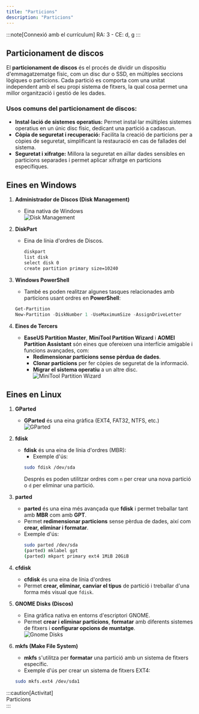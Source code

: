 ```yaml
---  
title: "Particions"  
description: "Particions"  
---
```


:::note[Connexió amb el currículum]
RA: 3 - CE: d, g
:::

## Particionament de discos

El **particionament de discos** és el procés de dividir un dispositiu d'emmagatzematge físic, com un disc dur o SSD, en múltiples seccions lògiques o particions. Cada partició es comporta com una unitat independent amb el seu propi sistema de fitxers, la qual cosa permet una millor organització i gestió de les dades.

### Usos comuns del particionament de discos:
- **Instal·lació de sistemes operatius:** Permet instal·lar múltiples sistemes operatius en un únic disc físic, dedicant una partició a cadascun.
- **Còpia de seguretat i recuperació:** Facilita la creació de particions per a còpies de seguretat, simplificant la restauració en cas de fallades del sistema.
- **Seguretat i xifratge:** Millora la seguretat en aïllar dades sensibles en particions separades i permet aplicar xifratge en particions específiques.

## Eines en Windows  

1. **Administrador de Discos (Disk Management)**  
   - Eina nativa de Windows  
![Disk Management](https://learn.microsoft.com/es-es/windows-server/storage/disk-management/media/disk-management.png)  

2. **DiskPart**  
   - Eina de línia d'ordres de Discos.  
     ```cmd frame="none"  
     diskpart  
     list disk  
     select disk 0  
     create partition primary size=10240  
     ```  
3. **Windows PowerShell**  
   - També es poden realitzar algunes tasques relacionades amb particions usant ordres en **PowerShell**:  
   ```powershell frame="none"  
   Get-Partition  
   New-Partition -DiskNumber 1 -UseMaximumSize -AssignDriveLetter  
   ```  

4. **Eines de Tercers**  
   - **EaseUS Partition Master**, **MiniTool Partition Wizard** i **AOMEI Partition Assistant** són eines que ofereixen una interfície amigable i funcions avançades, com:  
     - **Redimensionar particions sense pèrdua de dades**.  
     - **Clonar particions** per fer còpies de seguretat de la informació.  
     - **Migrar el sistema operatiu** a un altre disc.  
![MiniTool Partition Wizard](https://img.utdstc.com/screen/7c5/17c/7c517ce8feff600036e33c8aaba9fd2f0d38bcdfb56aed1f6ed54617f0b0e7e8:600)  

## Eines en Linux  

1. **GParted**  
   - **GParted** és una eina gràfica (EXT4, FAT32, NTFS, etc.)  
![GParted](https://max.educa.madrid.org/manual/max11/fgp17.png)  
2. **fdisk**  
   - **fdisk** és una eina de línia d'ordres (MBR):  
     - Exemple d'ús:  
     ```sh frame="none"  
     sudo fdisk /dev/sda  
     ```  
     Després es poden utilitzar ordres com `n` per crear una nova partició o `d` per eliminar una partició.  

3. **parted**  
   - **parted** és una eina més avançada que **fdisk** i permet treballar tant amb **MBR** com amb **GPT**.  
   - Permet **redimensionar particions** sense pèrdua de dades, així com **crear, eliminar i formatar**.  
   - Exemple d'ús:  
     ```sh frame="none"  
     sudo parted /dev/sda  
     (parted) mklabel gpt  
     (parted) mkpart primary ext4 1MiB 20GiB  
     ```  

4. **cfdisk**  
   - **cfdisk** és una eina de línia d'ordres  
   - Permet **crear, eliminar, canviar el tipus** de partició i treballar d'una forma més visual que `fdisk`.  

5. **GNOME Disks (Discos)**  
   - Eina gràfica nativa en entorns d'escriptori GNOME.  
   - Permet **crear i eliminar particions**, **formatar** amb diferents sistemes de fitxers i **configurar opcions de muntatge**.  
![Gnome Disks](https://apps.gnome.org/assets/screenshots/org.gnome.DiskUtility/disks-main.png)  
6. **mkfs (Make File System)**  
   - **mkfs** s'utilitza per **formatar** una partició amb un sistema de fitxers específic.  
   - Exemple d'ús per crear un sistema de fitxers EXT4:  
   ```sh frame="none"  
   sudo mkfs.ext4 /dev/sda1  
   ```  

:::caution[Activitat]  
Particions  
:::